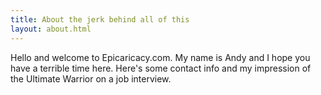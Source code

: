 ```yaml
---
title: About the jerk behind all of this
layout: about.html
---
```

Hello and welcome to Epicaricacy.com. My name is Andy and I hope you have
a terrible time here. Here's some contact info and my impression of the
Ultimate Warrior on a job interview.